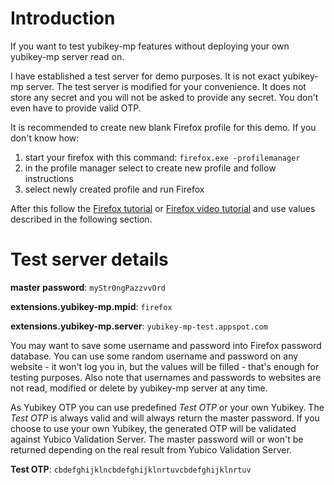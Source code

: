 # Introduction #

If you want to test yubikey-mp features without deploying your own yubikey-mp server read on.

I have established a test server for demo purposes. It is not exact yubikey-mp server. The test server is modified for your convenience. It does not store any secret and you will not be asked to provide any secret. You don't even have to provide valid OTP.

It is recommended to create new blank Firefox profile for this demo. If you don't know how:
  1. start your firefox with this command: `firefox.exe -profilemanager`
  1. in the profile manager select to create new profile and follow instructions
  1. select newly created profile and run Firefox

After this follow the [Firefox tutorial](TutorialFirefox.md) or [Firefox video tutorial](https://cdn.rawgit.com/vovcacik/yubikey-mp/wiki/swf/firefox.htm) and use values described in the following section.

# Test server details #

**master password**: `myStr0ngPazzvvOrd`

**extensions.yubikey-mp.mpid**: `firefox`

**extensions.yubikey-mp.server**: `yubikey-mp-test.appspot.com`

You may want to save some username and password into Firefox password database. You can use some random username and password on any website - it won't log you in, but the values will be filled - that's enough for testing purposes. Also note that usernames and passwords to websites are not read, modified or delete by yubikey-mp server at any time.

As Yubikey OTP you can use predefined _Test OTP_ or your own Yubikey. The _Test OTP_ is always valid and will always return the master password. If you choose to use your own Yubikey, the generated OTP will be validated against Yubico Validation Server. The master password will or won't be returned depending on the real result from Yubico Validation Server.

**Test OTP**: `cbdefghijklncbdefghijklnrtuvcbdefghijklnrtuv`